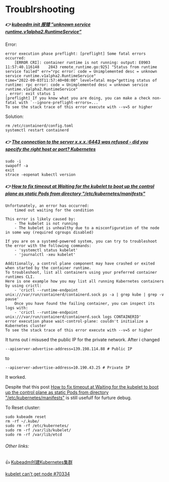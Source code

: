 # Troublrshooting



##### 👉 [kubeadm init 报错 ”unknown service runtime.v1alpha2.RuntimeService”](https://www.elastic.co/beats/filebeat)

Error:

```shell
error execution phase preflight: [preflight] Some fatal errors occurred:
	[ERROR CRI]: container runtime is not running: output: E0903 11:57:40.116148    2843 remote_runtime.go:925] "Status from runtime service failed" err="rpc error: code = Unimplemented desc = unknown service runtime.v1alpha2.RuntimeService"
time="2022-09-03T11:57:40+08:00" level=fatal msg="getting status of runtime: rpc error: code = Unimplemented desc = unknown service runtime.v1alpha2.RuntimeService"
, error: exit status 1
[preflight] If you know what you are doing, you can make a check non-fatal with `--ignore-preflight-errors=...`
To see the stack trace of this error execute with --v=5 or higher
```

Solution:

```shell
rm /etc/containerd/config.toml
systemctl restart containerd
```



##### 👉 [The connection to the server x.x.x.:6443 was refused - did you specify the right host or port? Kubernetes](https://stackoverflow.com/questions/56737867/the-connection-to-the-server-x-x-x-6443-was-refused-did-you-specify-the-right)

```shell
sudo -i
swapoff -a
exit
strace -eopenat kubectl version
```



##### 👉 [How to fix timeout at Waiting for the kubelet to boot up the control plane as static Pods from directory "/etc/kubernetes/manifests"](https://stackoverflow.com/questions/57648829/how-to-fix-timeout-at-waiting-for-the-kubelet-to-boot-up-the-control-plane-as-st) 

```shell
Unfortunately, an error has occurred:
    timed out waiting for the condition

This error is likely caused by:
    - The kubelet is not running
    - The kubelet is unhealthy due to a misconfiguration of the node in some way (required cgroups disabled)

If you are on a systemd-powered system, you can try to troubleshoot the error with the following commands:
    - 'systemctl status kubelet'
    - 'journalctl -xeu kubelet'

Additionally, a control plane component may have crashed or exited when started by the container runtime.
To troubleshoot, list all containers using your preferred container runtimes CLI.
Here is one example how you may list all running Kubernetes containers by using crictl:
    - 'crictl --runtime-endpoint unix:///var/run/containerd/containerd.sock ps -a | grep kube | grep -v pause'
    Once you have found the failing container, you can inspect its logs with:
    - 'crictl --runtime-endpoint unix:///var/run/containerd/containerd.sock logs CONTAINERID'
error execution phase wait-control-plane: couldn't initialize a Kubernetes cluster
To see the stack trace of this error execute with --v=5 or higher
```

It turns out i misused the public IP for the private network. After i changed 

```shell
--apiserver-advertise-address=139.198.114.88 # Public IP
```

to 

```shell
--apiserver-advertise-address=10.190.43.25 # Private IP
```

It worked. 

Despite that this post [How to fix timeout at Waiting for the kubelet to boot up the control plane as static Pods from directory "/etc/kubernetes/manifests"](https://stackoverflow.com/questions/57648829/how-to-fix-timeout-at-waiting-for-the-kubelet-to-boot-up-the-control-plane-as-st)  is still usefulf for furture debug. 

To Reset cluster:

```shell
sudo kubeadm reset
rm -rf ~/.kube/
sudo rm -rf /etc/kubernetes/
sudo rm -rf /var/lib/kubelet/
sudo rm -rf /var/lib/etcd
```

###### Other links:

👍 [Kubeadm创建Kubernetes集群](https://www.ityoudao.cn/posts/kubernetes-cluster-kubeadm/) 

[kubelet can't get node #70334](https://github.com/kubernetes/kubernetes/issues/70334)

